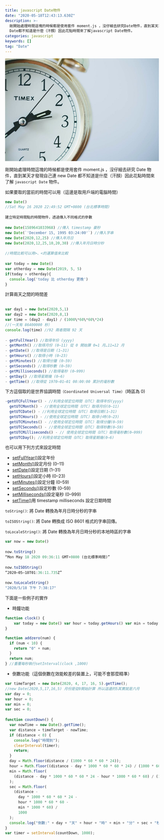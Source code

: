 ```yaml
---
title: javascript Date物件
date: "2020-05-18T12:43:13.630Z"
description: >-
  剛開始處理時間這塊的時候都是使用套件 moment.js ，沒仔細去研究Date物件，直到某天才發現自己連new
  Date都不知道是什麼（汗顏）因此花點時間來了解javascript Date物件。
categories: javascript
keywords: []
tag: "Date"
---
```


![](/img/1__xXE__mwwSsk9gZ6wtTM2F9g.jpeg)

剛開始處理時間這塊的時候都是使用套件 moment.js ，沒仔細去研究 Date 物件，直到某天才發現自己連 new Date 都不知道是什麼（汗顏）因此花點時間來了解 `javascript Date` 物件。

如果要取的當前的時間可以用（這邊是取用戶端的電腦時間）

```javascript
new Date()
//Sat May 16 2020 22:49:52 GMT+0800 (台北標準時間)

建立特定時間點的時間物件，透過傳入不同格式的參數

new Date(1589641033968) //傳入 timestamp 豪秒
new Date(`'December 15, 1995 03:24:00'`) //傳入字串
new Date(2020,12,25) //傳入年月日
new Date(2020,12,25,10,20,30) //傳入年月日時分秒

//時間比較可以用>、<的運算值來比較

var today = new Date()
var otherday = new Date(2019, 5, 5)
if(today > otherday){
  console.log('today 比 otherday 更晚')
}
```

計算兩天之間的時間差

```javascript

var day1 = new Date(2020,5,1)
var day2 = new Date(2020,8,1)
var time = (day2 - day1) / (1000\*60\*60\*24)
//(一天有 86400000 秒）
console.log(time) //92 兩者間隔 92 天

- getFullYear() //取得年份 (yyyy)
- getMonth() //取得月份 (0–11) 從 0 開始算 0=1 月…11=12 月
- getDate() //取得是日期 (1–31)
- getHours() //取得小時 (0–23)
- getMinutes() //取得分鐘 (0–59)
- getSeconds() //取得秒數 (0–59)
- getMilliseconds() //取得毫秒 (0–999)
- getDay() //取得星期幾 (0–6)
- getTime() //取得從 1970–01–01 00:00:00 累計的毫秒數

```

下方這個取的是世界協調時間`（Coordinated Universal Time）`（時區為 0)

```javascript
-getUTCFullYear() - //利用全球定位時間（UTC）取得年份(yyyy)
  getUTCMonth() - //使用全球定位時間（UTC）取得月份(0–11)
  getUTCDate() - //利用全球定位時間（UTC）取得日期(1–31)
  getUTCHours() - //使用全球定位時間（UTC）取得小時(0–23)
  getUTCMinutes() - //使用全球定位時間（UTC）取得分鐘(0–59)
  getUTCSeconds() - //使用全球定位時間（UTC）取得秒數(0–59)
  getUTCMilliseconds() - // 使用全球定位時間（UTC）取得毫秒數(0–999)
  getUTCDay(); //利用全球定位時間（UTC）取得星期幾(0–6)
```

也可以用下列方式來設定時間

- [setFullYear()](https://www.fooish.com/javascript/date/setFullYear.html)設定年份
- [setMonth()](https://www.fooish.com/javascript/date/setMonth.html)設定月份 (0–11)
- [setDate()](https://www.fooish.com/javascript/date/setDate.html)設定日期 (1–31)
- [setHours()](https://www.fooish.com/javascript/date/setHours.html)設定小時 (0–23)
- [setMinutes()](https://www.fooish.com/javascript/date/setMinutes.html)設定分鐘 (0–59)
- [setSeconds()](https://www.fooish.com/javascript/date/setSeconds.html)設定秒數 (0–59)
- [setMilliseconds()](https://www.fooish.com/javascript/date/setMilliseconds.html)設定毫秒 (0–999)
- [setTime()](https://www.fooish.com/javascript/date/setTime.html)用 timestamp milliseconds 設定日期時間

`toString()`: 將 Date 轉換為年月日時分秒的字串

`toISOString()`: 將 Date 轉換成 ISO 8601 格式的字串回傳。

`toLocaleString()`: 將 Date 轉換為年月日時分秒的本地時區的字串

```javascript
var now = new Date()

now.toString()
“Mon May 18 2020 09:36:11 GMT+0800 (台北標準時間)”

now.toISOString()
“2020–05–18T01:36:11.735Z”

now.toLocaleString()
"2020/5/18 下午 7:38:17"

```

下面是一些例子的實作

- 時鐘功能

```javascript
function clock() {
    var today = new Date() var hour = today.getHours() var min = today.getMinutes() var sec = today.getSeconds() console.log(addzero(hour) + ':' + addzero(min) + ':' + addzero(sec))
}
```

```javascript
function addzero(num) {
  if (num < 10) {
    return "0" + num;
  }
  return num;
} //重覆每秒執行setInterval(clock ,1000)
```

- 倒數功能（這個倒數在效能較差的裝置上，可能不會那麼精準）

```javascript
var timeTarget = new Date(2020, 4, 17, 16, 5).getTime();
//new Date(2020,5,17,16,5) 月份是從0開始計算 所以這邊的5其實就是六月
var day = 0;
var hour = 0;
var min = 0;
var sec = 0;

function countDown() {
  var nowTime = new Date().getTime();
  var distance = timeTarget - nowTime;
  if (distance < 0) {
    console.log("時間到");
    clearInterval(timer);
    return;
  }
  day = Math.floor(distance / (1000 * 60 * 60 * 24));
  hour = Math.floor((distance - day * 1000 * 60 * 60 * 24) / (1000 * 60 * 60));
  min = Math.floor(
    (distance - day * 1000 * 60 * 60 * 24 - hour * 1000 * 60 * 60) / (1000 * 60)
  );
  sec = Math.floor(
    (distance -
      day * 1000 * 60 * 60 * 24 -
      hour * 1000 * 60 * 60 -
      min * 1000 * 60) /
      1000
  );
  console.log("倒數:" + day + "天" + hour + "時" + min + "分" + sec + "秒");
}
var timer = setInterval(countDown, 1000);
```
